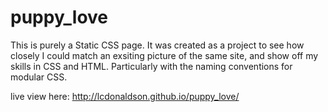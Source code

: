 # puppy_love

This is purely a Static CSS page. It was created as a project to see how closely I could match an exsiting picture of the same site, and show off my skills in CSS and HTML. Particularly with the naming conventions for modular CSS.

live view here: http://lcdonaldson.github.io/puppy_love/
